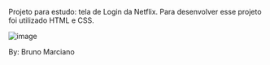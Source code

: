 Projeto para estudo: tela de Login da Netflix.
Para desenvolver esse projeto foi utilizado HTML e CSS.


<b></b>
![image](https://github.com/obrunomarciano/login-netflix/assets/122938679/37ca7024-d795-4dfc-898a-4b128b53c480)

By: Bruno Marciano
